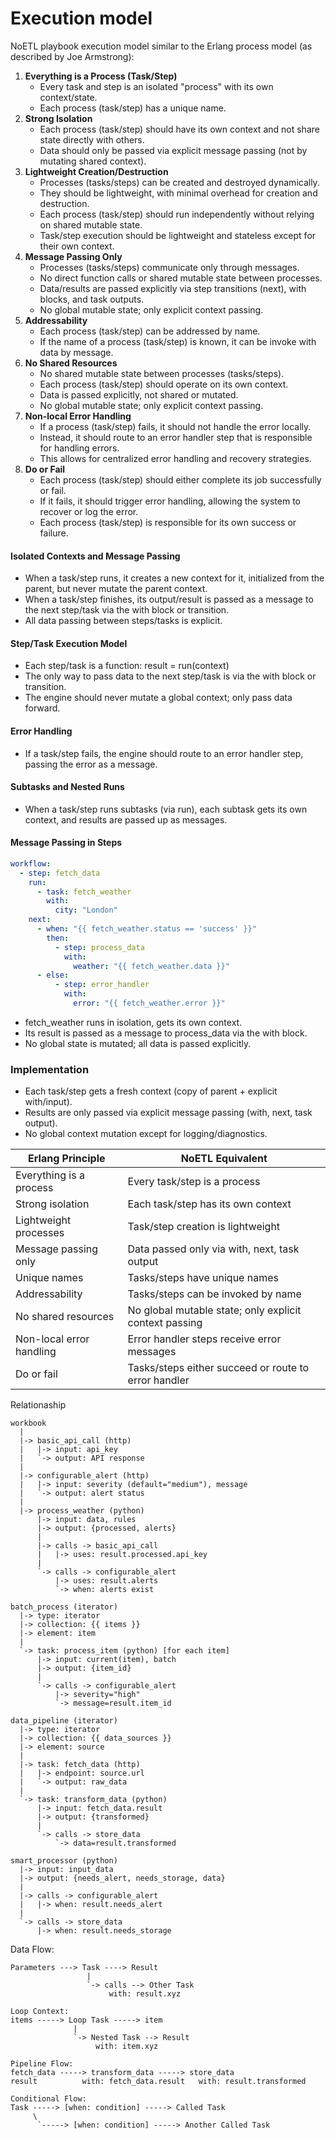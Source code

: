 # Execution model

NoETL playbook execution model similar to the Erlang process model (as described by Joe Armstrong):

1. __Everything is a Process (Task/Step)__
   - Every task and step is an isolated "process" with its own context/state.
   - Each process (task/step) has a unique name.
2. __Strong Isolation__
   - Each process (task/step) should have its own context and not share state directly with others.
   - Data should only be passed via explicit message passing (not by mutating shared context).
3. __Lightweight Creation/Destruction__
   - Processes (tasks/steps) can be created and destroyed dynamically.
   - They should be lightweight, with minimal overhead for creation and destruction.
   - Each process (task/step) should run independently without relying on shared mutable state.
   - Task/step execution should be lightweight and stateless except for their own context.
4. __Message Passing Only__
   - Processes (tasks/steps) communicate only through messages.
   - No direct function calls or shared mutable state between processes.
   - Data/results are passed explicitly via step transitions (next), with blocks, and task outputs.
   - No global mutable state; only explicit context passing.
5. __Addressability__
   - Each process (task/step) can be addressed by name.
   - If the name of a process (task/step) is known, it can be invoke with data by message.
6. __No Shared Resources__
   - No shared mutable state between processes (tasks/steps).
   - Each process (task/step) should operate on its own context.
   - Data is passed explicitly, not shared or mutated.
   - No global mutable state; only explicit context passing.
7. __Non-local Error Handling__
   - If a process (task/step) fails, it should not handle the error locally.
   - Instead, it should route to an error handler step that is responsible for handling errors.
   - This allows for centralized error handling and recovery strategies.
8. __Do or Fail__
   - Each process (task/step) should either complete its job successfully or fail.
   - If it fails, it should trigger error handling, allowing the system to recover or log the error.
   - Each process (task/step) is responsible for its own success or failure.



#### Isolated Contexts and Message Passing
- When a task/step runs, it creates a new context for it, initialized from the parent, but never mutate the parent context.
- When a task/step finishes, its output/result is passed as a message to the next step/task via the with block or transition.
- All data passing between steps/tasks is explicit.
#### Step/Task Execution Model
- Each step/task is a function: result = run(context)
- The only way to pass data to the next step/task is via the with block or transition.
- The engine should never mutate a global context; only pass data forward.
#### Error Handling
- If a task/step fails, the engine should route to an error handler step, passing the error as a message. 

#### Subtasks and Nested Runs
- When a task/step runs subtasks (via run), each subtask gets its own context, and results are passed up as messages.

#### Message Passing in Steps
```yaml
workflow:
  - step: fetch_data
    run:
      - task: fetch_weather
        with:
          city: "London"
    next:
      - when: "{{ fetch_weather.status == 'success' }}"
        then:
          - step: process_data
            with:
              weather: "{{ fetch_weather.data }}"
      - else:
          - step: error_handler
            with:
              error: "{{ fetch_weather.error }}"
```
- fetch_weather runs in isolation, gets its own context.
- Its result is passed as a message to process_data via the with block.
- No global state is mutated; all data is passed explicitly.

### Implementation
- Each task/step gets a fresh context (copy of parent + explicit with/input).
- Results are only passed via explicit message passing (with, next, task output).
- No global context mutation except for logging/diagnostics.


| Erlang Principle | NoETL Equivalent             |
|------------------|------------------------------|
| Everything is a process | Every task/step is a process |
| Strong isolation | Each task/step has its own context |
| Lightweight processes | Task/step creation is lightweight |
| Message passing only | Data passed only via with, next, task output |
| Unique names | Tasks/steps have unique names |
| Addressability | Tasks/steps can be invoked by name |
| No shared resources | No global mutable state; only explicit context passing |
| Non-local error handling | Error handler steps receive error messages |
| Do or fail | Tasks/steps either succeed or route to error handler |

Relationaship

```text
workbook
  |
  |-> basic_api_call (http)
  |   |-> input: api_key
  |   `-> output: API response
  |
  |-> configurable_alert (http)
  |   |-> input: severity (default="medium"), message
  |   `-> output: alert status
  |
  |-> process_weather (python)
      |-> input: data, rules
      |-> output: {processed, alerts}
      |
      |-> calls -> basic_api_call
      |   |-> uses: result.processed.api_key
      |   
      `-> calls -> configurable_alert
          |-> uses: result.alerts
          `-> when: alerts exist

batch_process (iterator)
  |-> type: iterator
  |-> collection: {{ items }}
  |-> element: item
  |
  `-> task: process_item (python) [for each item]
      |-> input: current(item), batch
      |-> output: {item_id}
      |
      `-> calls -> configurable_alert
          |-> severity="high"
          `-> message=result.item_id

data_pipeline (iterator)
  |-> type: iterator
  |-> collection: {{ data_sources }}
  |-> element: source
  |
  |-> task: fetch_data (http)
  |   |-> endpoint: source.url
  |   `-> output: raw_data
  |
  `-> task: transform_data (python)
      |-> input: fetch_data.result
      |-> output: {transformed}
      |
      `-> calls -> store_data
          `-> data=result.transformed

smart_processor (python)
  |-> input: input_data
  |-> output: {needs_alert, needs_storage, data}
  |
  |-> calls -> configurable_alert
  |   |-> when: result.needs_alert
  |   
  `-> calls -> store_data
      |-> when: result.needs_storage
```

Data Flow:
```text
Parameters ---> Task ----> Result
                 |
                 `-> calls --> Other Task
                      with: result.xyz

Loop Context:
items -----> Loop Task -----> item
              |
              `-> Nested Task --> Result
                   with: item.xyz

Pipeline Flow:
fetch_data -----> transform_data -----> store_data
result          with: fetch_data.result   with: result.transformed

Conditional Flow:
Task -----> [when: condition] -----> Called Task
     \
      `-----> [when: condition] -----> Another Called Task

```
